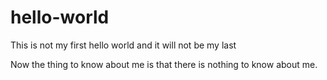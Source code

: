 # hello-world
This is not my first hello world and it will not be my last

Now the thing to know about me is that there is nothing to know about me.
